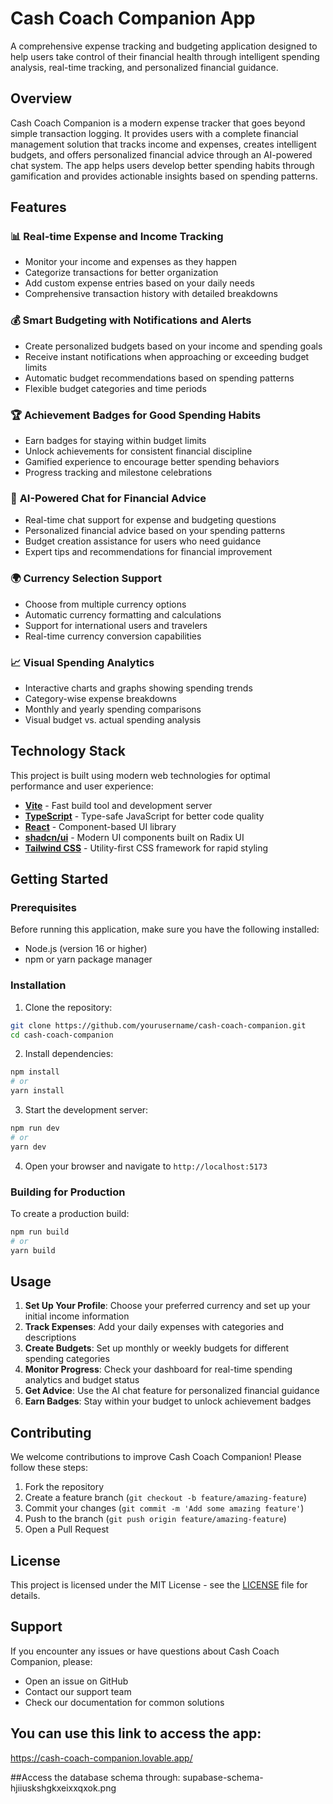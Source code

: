# Cash Coach Companion App

A comprehensive expense tracking and budgeting application designed to help users take control of their financial health through intelligent spending analysis, real-time tracking, and personalized financial guidance.

## Overview

Cash Coach Companion is a modern expense tracker that goes beyond simple transaction logging. It provides users with a complete financial management solution that tracks income and expenses, creates intelligent budgets, and offers personalized financial advice through an AI-powered chat system. The app helps users develop better spending habits through gamification and provides actionable insights based on spending patterns.

## Features

### 📊 **Real-time Expense and Income Tracking**
- Monitor your income and expenses as they happen
- Categorize transactions for better organization
- Add custom expense entries based on your daily needs
- Comprehensive transaction history with detailed breakdowns

### 💰 **Smart Budgeting with Notifications and Alerts**
- Create personalized budgets based on your income and spending goals
- Receive instant notifications when approaching or exceeding budget limits
- Automatic budget recommendations based on spending patterns
- Flexible budget categories and time periods

### 🏆 **Achievement Badges for Good Spending Habits**
- Earn badges for staying within budget limits
- Unlock achievements for consistent financial discipline
- Gamified experience to encourage better spending behaviors
- Progress tracking and milestone celebrations

### 🤖 **AI-Powered Chat for Financial Advice**
- Real-time chat support for expense and budgeting questions
- Personalized financial advice based on your spending patterns
- Budget creation assistance for users who need guidance
- Expert tips and recommendations for financial improvement

### 🌍 **Currency Selection Support**
- Choose from multiple currency options
- Automatic currency formatting and calculations
- Support for international users and travelers
- Real-time currency conversion capabilities

### 📈 **Visual Spending Analytics**
- Interactive charts and graphs showing spending trends
- Category-wise expense breakdowns
- Monthly and yearly spending comparisons
- Visual budget vs. actual spending analysis

## Technology Stack

This project is built using modern web technologies for optimal performance and user experience:

- **[Vite](https://vitejs.dev/)** - Fast build tool and development server
- **[TypeScript](https://www.typescriptlang.org/)** - Type-safe JavaScript for better code quality
- **[React](https://reactjs.org/)** - Component-based UI library
- **[shadcn/ui](https://ui.shadcn.com/)** - Modern UI components built on Radix UI
- **[Tailwind CSS](https://tailwindcss.com/)** - Utility-first CSS framework for rapid styling

## Getting Started

### Prerequisites

Before running this application, make sure you have the following installed:
- Node.js (version 16 or higher)
- npm or yarn package manager

### Installation

1. Clone the repository:
```bash
git clone https://github.com/yourusername/cash-coach-companion.git
cd cash-coach-companion
```

2. Install dependencies:
```bash
npm install
# or
yarn install
```

3. Start the development server:
```bash
npm run dev
# or
yarn dev
```

4. Open your browser and navigate to `http://localhost:5173`

### Building for Production

To create a production build:

```bash
npm run build
# or
yarn build
```

## Usage

1. **Set Up Your Profile**: Choose your preferred currency and set up your initial income information
2. **Track Expenses**: Add your daily expenses with categories and descriptions
3. **Create Budgets**: Set up monthly or weekly budgets for different spending categories
4. **Monitor Progress**: Check your dashboard for real-time spending analytics and budget status
5. **Get Advice**: Use the AI chat feature for personalized financial guidance
6. **Earn Badges**: Stay within your budget to unlock achievement badges

## Contributing

We welcome contributions to improve Cash Coach Companion! Please follow these steps:

1. Fork the repository
2. Create a feature branch (`git checkout -b feature/amazing-feature`)
3. Commit your changes (`git commit -m 'Add some amazing feature'`)
4. Push to the branch (`git push origin feature/amazing-feature`)
5. Open a Pull Request

## License

This project is licensed under the MIT License - see the [LICENSE](LICENSE) file for details.

## Support

If you encounter any issues or have questions about Cash Coach Companion, please:
- Open an issue on GitHub
- Contact our support team
- Check our documentation for common solutions

## You can use this link to access the app:
https://cash-coach-companion.lovable.app/

##Access the database schema through:
supabase-schema-hjiiuskshgkxeixxqxok.png